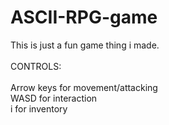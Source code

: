 # ASCII-RPG-game
This is just a fun game thing i made.\
\
CONTROLS:\
\
Arrow keys for movement/attacking\
WASD for interaction\
i for inventory
